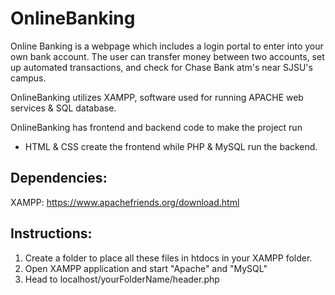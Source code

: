 # OnlineBanking
Online Banking is a webpage which includes a login portal to enter into your own bank account. The user can transfer money between two accounts, set up automated transactions, and check for Chase Bank atm's near SJSU's campus. 

OnlineBanking utilizes XAMPP, software used for running APACHE web services & SQL database.

OnlineBanking has frontend and backend code to make the project run
  + HTML & CSS create the frontend while PHP & MySQL run the backend.


## Dependencies:
XAMPP: https://www.apachefriends.org/download.html

## Instructions:
1) Create a folder to place all these files in htdocs in your XAMPP folder. 
2) Open XAMPP application and start "Apache" and "MySQL"
3) Head to localhost/yourFolderName/header.php


